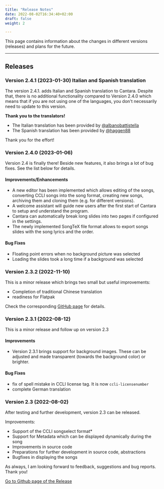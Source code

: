 ```yaml
---
title: "Release Notes"
date: 2022-08-02T16:34:40+02:00
draft: false
weight: 2

---
```


This page contains information about the changes in different versions (releases) and plans for the future.

---

## Releases

### Version 2.4.1 (2023-01-30) Italian and Spanish translation

The version 2.4.1. adds Italian and Spanish translation to Cantara. Despite that, there is no additional functionality compared to Version 2.4.0 which means that if you are not using one of the languages, you don't necessarily need to update to this version.

**Thank you to the translators!**


* The Italian translation has been provided by [@albanobattistella](https://github.com/albanobattistella)
* The Spanish translation has been provided by [@haggen88](https://github.com/haggen88)

Thank you for the effort!

### Version 2.4.0 (2023-01-06)

Version 2.4 is finally there! Beside new features, it also brings a lot of bug fixes. See the list below for details.

#### Improvements/Enhancements

* A new editor has been implemented which allows editing of the songs, converting CCLI songs into the song format, creating new songs, archiving them and cloning them (e.g. for different versions).
* A welcome assistant will guide new users after the first start of Cantara to setup and understand the program.
* Cantara can automatically break long slides into two pages if configured in the settings.
* The newly implemented SongTeX file format allows to export songs slides with the song lyrics and the order.

#### Bug Fixes

- Floating point errors when no background picture was selected
- Loading the slides took a long time if a background was selected

### Version 2.3.2 (2022-11-10)

This is a minor release which brings two small but useful improvements:

* Completion of traditional Chinese translation
* readiness for Flatpak

Check the corresponding [GitHub page](https://github.com/reckel-jm/cantara/releases/tag/v2.3.2) for details.

### Version 2.3.1 (2022-08-12)

This is a minor release and follow up on version 2.3

#### Improvements

- Version 2.3.1 brings support for background images. These can be adjusted and made transparent (towards the background color) or brighter.

#### Bug Fixes

- fix of spell mistake in CCLI license tag. It is now `ccli-licensenumber`
- complete German translation

### Version 2.3 (2022-08-02)

After testing and further development, version 2.3 can be released.

Improvements:

* Support of the CCLI songselect format*
* Support for Metadata which can be displayed dynamically during the song
* Improvements in source code
* Preparations for further development in source code, abstractions
* Bugfixes in displaying the songs

As always, I am looking forward to feedback, suggestions and bug reports.
Thank you!

[Go to Github page of the Release](https://github.com/reckel-jm/cantara/releases/tag/v2.3)
